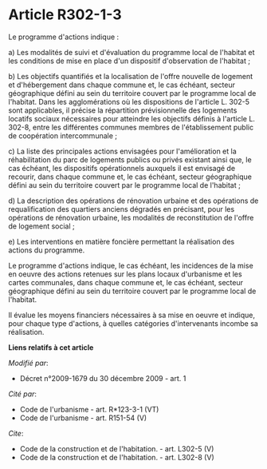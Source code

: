 # Article R302-1-3

Le programme d'actions indique : 

a) Les modalités de suivi et d'évaluation du programme local de l'habitat et les conditions de mise en place d'un dispositif
d'observation de l'habitat ; 

b) Les objectifs quantifiés et la localisation de l'offre nouvelle de logement et d'hébergement dans chaque commune et, le
cas échéant, secteur géographique défini au sein du territoire couvert par le programme local de l'habitat. Dans les
agglomérations où les dispositions de l'article L. 302-5 sont applicables, il précise la répartition prévisionnelle des
logements locatifs sociaux nécessaires pour atteindre les objectifs définis à l'article L. 302-8, entre les différentes
communes membres de l'établissement public de coopération intercommunale ; 

c) La liste des principales actions envisagées pour l'amélioration et la réhabilitation du parc de logements publics ou
privés existant ainsi que, le cas échéant, les dispositifs opérationnels auxquels il est envisagé de recourir, dans chaque
commune et, le cas échéant, secteur géographique défini au sein du territoire couvert par le programme local de l'habitat ; 

d) La description des opérations de rénovation urbaine et des opérations de requalification des quartiers anciens dégradés en
précisant, pour les opérations de rénovation urbaine, les modalités de reconstitution de l'offre de logement social ; 

e) Les interventions en matière foncière permettant la réalisation des actions du programme. 

Le programme d'actions indique, le cas échéant, les incidences de la mise en oeuvre des actions retenues sur les plans locaux
d'urbanisme et les cartes communales, dans chaque commune et, le cas échéant, secteur géographique défini au sein du
territoire couvert par le programme local de l'habitat. 

Il évalue les moyens financiers nécessaires à sa mise en oeuvre et indique, pour chaque type d'actions, à quelles catégories
d'intervenants incombe sa réalisation.

**Liens relatifs à cet article**

_Modifié par_:

  - Décret n°2009-1679 du 30 décembre 2009 - art. 1

_Cité par_:

  - Code de l'urbanisme - art. R*123-3-1 (VT)
  - Code de l'urbanisme - art. R151-54 (V)

_Cite_:

  - Code de la construction et de l'habitation. - art. L302-5 (V)
  - Code de la construction et de l'habitation. - art. L302-8 (V)
